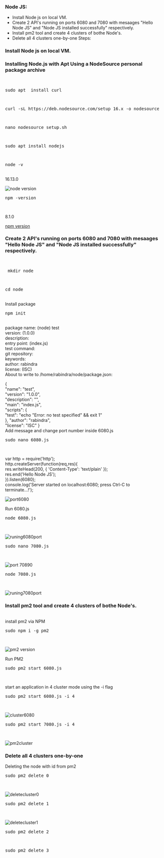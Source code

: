### Node JS:
 - Install Node js on local VM.
 - Create 2 API's running on ports 6080 and 7080 with mesaages "Hello Node JS" and "Node JS installed successfully" respectively.
 -  Install pm2 tool and create 4 clusters of bothe Node's.
 - Delete all 4 clusters one-by-one
 Steps:
 ### Install Node js on local VM.
 ### Installing Node.js with Apt Using a NodeSource personal package archive
 <br/>
 <pre>sudo apt  install curl</pre> <br/>
<pre>curl -sL https://deb.nodesource.com/setup_16.x -o nodesource_setup.sh</pre><br/>
<pre>nano nodesource_setup.sh</pre><br/>
<pre>sudo apt install nodejs</pre><br/>
<pre>node -v</pre><br/>
16.13.0<br/>

![node version](https://user-images.githubusercontent.com/53372486/141770536-b944f045-ae98-4fc4-ab0e-55307bb50703.png)
<br/>
<pre>npm -version</pre><br/>
8.1.0<br/>

[npm version](https://user-images.githubusercontent.com/53372486/141770544-6ca11dd0-4b84-41af-86de-8954aad8fc04.png)
<br/>
### Create 2 API's running on ports 6080 and 7080 with mesaages "Hello Node JS" and "Node JS installed successfully" respectively.
<br/>
    <pre> mkdir node</pre><br/>
<pre>cd node</pre><br/>
Install package<br/>
<pre>npm init</pre><br/>
package name: (node) test<br/>
version: (1.0.0) <br/>
description: <br/>
entry point: (index.js) <br/>
test command: <br/>
git repository: <br/>
keywords: <br/>
author: rabindra<br/>
license: (ISC) <br/>
About to write to /home/rabindra/node/package.json:<br/>

{<br/>
  "name": "test",<br/>
  "version": "1.0.0",<br/>
  "description": "",<br/>
  "main": "index.js",<br/>
  "scripts": {<br/>
    "test": "echo \"Error: no test specified\" && exit 1"<br/>
  },
  "author": "rabindra",<br/>
  "license": "ISC"
}<br/>
Add message and change port number inside 6080.js

<pre>sudo nano 6080.js</pre><br/>

var http = require('http');<br/>
http.createServer(function(req,res){<br/>
 res.writeHead(200, { 'Content-Type': 'text/plain' });<br/>
 res.end('Hello Node JS');<br/>
}).listen(6080);<br/>
console.log('Server started on localhost:6080; press Ctrl-C to terminate...!');<br/>

![port6080](https://user-images.githubusercontent.com/53372486/141770599-30a839ce-b4ca-4b43-9a95-122ededdb060.png)<br/>

Run 6080.js<br/>
<pre>node 6080.js</pre><br/>

![runing6080port](https://user-images.githubusercontent.com/53372486/141770608-bd02a96a-b761-43fc-b8a3-f85bc537ba47.png)<br/>

<pre>sudo nano 7080.js</pre><br/>

![port 70890](https://user-images.githubusercontent.com/53372486/141770592-8bd5bb11-1014-44e3-ab99-308b441261ff.png)<br/>


<pre>node 7080.js</pre><br/>

![runing7080port](https://user-images.githubusercontent.com/53372486/141770633-23e14afd-7bf8-46eb-9bdb-aa59d9f86c3e.png)
<br/>

###  Install pm2 tool and create 4 clusters of bothe Node's.
<br/>
install pm2 via NPM<br/>
<pre>sudo npm i -g pm2</pre><br/>

![pm2 version](https://user-images.githubusercontent.com/53372486/141771215-c572115a-b441-4d1f-88fc-897f2dbdfa94.png)<br/>

Run PM2<br/>
<pre>sudo pm2 start 6080.js</pre><br/>
start an application in 4 cluster mode using the -i flag<br/>
<pre>sudo pm2 start 6080.js -i 4</pre><br/>

![cluster6080](https://user-images.githubusercontent.com/53372486/141771222-6a37ae51-6dc3-43cb-aeb8-c6552c12b1b5.png)<br/>
<pre>sudo pm2 start 7080.js -i 4</pre><br/>

![pm2cluster](https://user-images.githubusercontent.com/53372486/141771248-7ce6df3c-df8c-439d-ab1e-595137eccea9.png)
<br/>
### Delete all 4 clusters one-by-one<br/>
Deleting the node with id from pm2<br/>
<pre>sudo pm2 delete 0</pre><br/>

![deletecluster0](https://user-images.githubusercontent.com/53372486/141771257-80f6582b-6778-450f-b1bd-9db6d58d8b61.png)
<br/>
<pre>sudo pm2 delete 1</pre><br/>

![deletecluster1](https://user-images.githubusercontent.com/53372486/141771264-9d87fcdf-79ea-4fd7-8c39-fc963fd1462a.png)
<br/>
<pre>sudo pm2 delete 2</pre><br/>
<pre>sudo pm2 delete 3</pre><br/>
